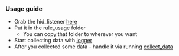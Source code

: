 
### Usage guide

* Grab the hid_listener [here](https://www.pjrc.com/teensy/hid_listen.html)
* Put it in the rule_usage folder
  * You can copy that folder to wherever you want
* Start collecting data with [logger](run_logger.pyw)
* After you collected some data - handle it via running [collect_data](collect_data.py)
